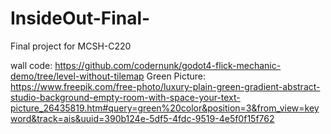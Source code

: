 # InsideOut-Final-
Final project for MCSH-C220


wall code: https://github.com/codernunk/godot4-flick-mechanic-demo/tree/level-without-tilemap
Green Picture: https://www.freepik.com/free-photo/luxury-plain-green-gradient-abstract-studio-background-empty-room-with-space-your-text-picture_26435819.htm#query=green%20color&position=3&from_view=keyword&track=ais&uuid=390b124e-5df5-4fdc-9519-4e5f0f15f762

